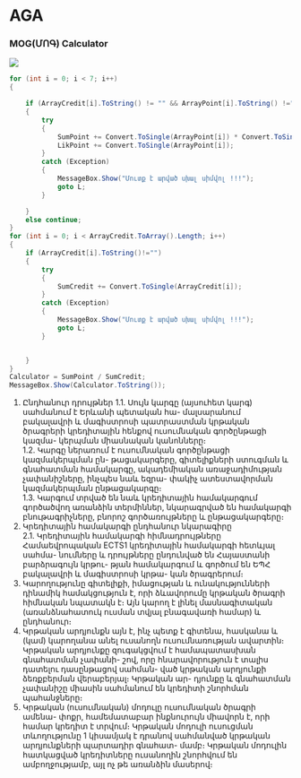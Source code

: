 # AGA
### MOG(ՄՈԳ) Calculator

<img  src="https://www.dropbox.com/s/1l0xcecfl1lzo48/AGAv1%2C5.gif">


```C#
for (int i = 0; i < 7; i++)
{

    if (ArrayCredit[i].ToString() != "" && ArrayPoint[i].ToString() !="" )
    {
        try
        {
            SumPoint += Convert.ToSingle(ArrayPoint[i]) * Convert.ToSingle(ArrayCredit[i]);
            LikPoint += Convert.ToSingle(ArrayPoint[i]);
        }
        catch (Exception)
        {
            MessageBox.Show("Մուտք է արված սխալ սիմվոլ !!!");
            goto L;
        }

    }
    else continue;
}
for (int i = 0; i < ArrayCredit.ToArray().Length; i++)
{
    if (ArrayCredit[i].ToString()!="")
    {
        try
        {
            SumCredit += Convert.ToSingle(ArrayCredit[i]);
        }
        catch (Exception)
        {
            MessageBox.Show("Մուտք է արված սխալ սիմվոլ !!!");
            goto L;
        }


    }
}
Calculator = SumPoint / SumCredit;
MessageBox.Show(Calculator.ToString());
 ```

1. Ընդհանուր դրույթներ
1.1. Սույն կարգը (այսուհետ կարգ) սահմանում է Երևանի պետական հա-
մալսարանում բակալավրի և մագիստրոսի պատրաստման կրթական
ծրագրերի կրեդիտային հենքով ուսումնական գործընթացի կազմա-
կերպման միասնական կանոնները։<br>
1.2. Կարգը ներառում է ուսումնական գործընթացի կազմակերպման ըն-
թացակարգերը, գիտելիքների ստուգման և գնահատման համակարգը,
ակադեմիական առաջադիմության չափանիշները, ինչպես նաև եզրա-
փակիչ ատեստավորման կազմակերպման ընթացակարգը։<br>
1.3. Կարգում տրված են նաև կրեդիտային համակարգում գործածվող
առանձին տերմիններ, նկարագրված են համակարգի բնութագրիչները,
բնորոշ գործառույթները և ընթացակարգերը։<br>
2. Կրեդիտային համակարգի ընդհանուր նկարագիրը<br>
2.1. Կրեդիտային համակարգի հիմնադրույթները<br>
Համաեվրոպական ECTS1 կրեդիտային համակարգի հետևյալ սահմա-
նումները և դրույթները ընդունված են Հայաստանի բարձրագույն կրթու-
թյան համակարգում և գործում են ԵՊՀ բակալավրի և մագիստրոսի կրթա-
կան ծրագրերում։<br>
1. Կարողությունը գիտելիքի, իմացության և ունակությունների դինամիկ
համակցություն է, որի ձևավորումը կրթական ծրագրի հիմնական
նպատակն է։ Այն կարող է լինել մասնագիտական (առանձնահատուկ
ուսման տվյալ բնագավառի համար) և ընդհանուր։<br>
2. Կրթական արդյունքն այն է, ինչ պետք է գիտենա, հասկանա և (կամ)
կարողանա անել ուսանողն ուսումնառության ավարտին։ Կրթական
արդյունքը զուգակցվում է համապատասխան գնահատման չափանի-
շով, որը հնարավորություն է տալիս դատելու դասընթացով սահման-
ված կրթական արդյունքի ձեռքբերման վերաբերյալ։ Կրթական ար-
դյունքը և գնահատման չափանիշը միասին սահմանում են կրեդիտի
շնորհման պահանջները։<br>
3. Կրթական (ուսումնական) մոդուլը ուսումնական ծրագրի ամենա-
փոքր, համեմատաբար ինքնուրույն միավորն է, որի համար կրեդիտ է
տրվում։ Կրթական մոդուլի ուսուցման տևողությունը 1 կիսամյակ է
դրանով սահմանված կրթական արդյունքների պարտադիր գնահատ-
մամբ։ Կրթական մոդուլին հատկացված կրեդիտները ուսանողին
շնորհվում են ամբողջությամբ, այլ ոչ թե առանձին մասերով։<br>



<p align="center">
<img  src="https://i.gyazo.com/e24fc70dcb84141088b661de9a567814.png">
</p><br><br>


